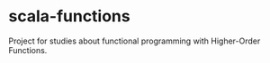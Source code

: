 scala-functions
======================

Project for studies about functional programming with Higher-Order Functions.
